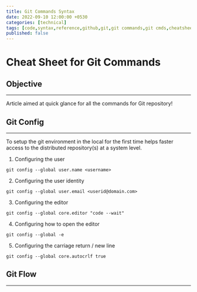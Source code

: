```yaml
---
title: Git Commands Syntax
date: 2022-09-10 12:00:00 +0530
categories: [technical]
tags: [code,syntax,reference,github,git,git commands,git cmds,cheatsheet]
published: false
---
```


# Cheat Sheet for Git Commands 

## Objective
___


Article aimed at quick glance for all the commands for Git repository!


## Git Config
___


To setup the git environment in the local for the first time helps faster access to the distributed repository(s) at a system level.

1. Configuring the user

```git
git config --global user.name <username>
```

2. Configuring the user identity

```git
git config --global user.email <userid@domain.com>
```

3. Configuring the editor

```git
git config --global core.editor "code --wait"
```

4. Configuring how to open the editor

```git
git config --global -e
```

5. Configuring the carriage return / new line

```git
git config --global core.autocrlf true
```

## Git Flow
___

